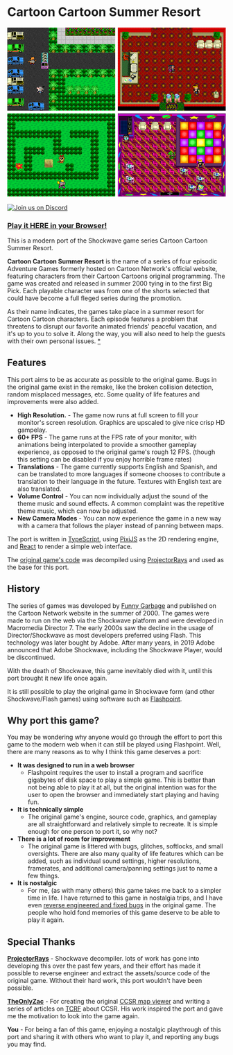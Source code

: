 # Cartoon Cartoon Summer Resort

![alt text](port/images/allepisodes.png)

<a href="https://discord.gg/ecnGChM6M4">
<img src="https://img.shields.io/discord/1023083621822771200?logo=discord" alt="Join us on Discord"></a>

### **[Play it HERE in your Browser!](https://mattbruv.github.io/ccsr)**

This is a modern port of the Shockwave game series Cartoon Cartoon Summer Resort.

**Cartoon Cartoon Summer Resort** is the name of a series of four episodic Adventure Games formerly hosted on Cartoon Network's official website, featuring characters from their Cartoon Cartoons original programming. The game was created and released in summer 2000 tying in to the first Big Pick. Each playable character was from one of the shorts selected that could have become a full fleged series during the promotion.

As their name indicates, the games take place in a summer resort for Cartoon Cartoon characters. Each episode features a problem that threatens to disrupt our favorite animated friends' peaceful vacation, and it's up to you to solve it. Along the way, you will also need to help the guests with their own personal issues.
[\*](https://tvtropes.org/pmwiki/pmwiki.php/VideoGame/CartoonCartoonSummerResort)

## Features

This port aims to be as accurate as possible to the original game. Bugs in the original game exist in the remake, like the broken collision detection, random misplaced messages, etc.
Some quality of life features and improvements were also added.

- **High Resolution.** - The game now runs at full screen to fill your monitor's screen resolution. Graphics are upscaled to give nice crisp HD gampelay.
- **60+ FPS** - The game runs at the FPS rate of your monitor, with animations being interpolated to provide a smoother gameplay experience, as opposed to the original game's rough 12 FPS. (though this setting can be disabled if you enjoy horrible frame rates)
- **Translations** - The game currently supports English and Spanish, and can be translated to more languages if someone chooses to contribute a translation to their language in the future. Textures with English text are also translated.
- **Volume Control** - You can now individually adjust the sound of the theme music and sound effects. A common complaint was the repetitive theme music, which can now be adjusted.
- **New Camera Modes** - You can now experience the game in a new way with a camera that follows the player instead of panning between maps.

The port is written in [TypeScript](https://www.typescriptlang.org/),
using [PixiJS](https://pixijs.com/) as the 2D rendering engine, and [React](https://reactjs.org/) to render a simple web interface.

The [original game's code](https://github.com/mattbruv/ccsr-source) was decompiled using [ProjectorRays](https://github.com/ProjectorRays/ProjectorRays) and used as the base for this port.

## History

The series of games was developed by [Funny Garbage](https://www.linkedin.com/company/funny-garbage/) and published on the Cartoon Network website in the summer of 2000.
The games were made to run on the web via the Shockwave platform and were developed in Macromedia Director 7.
The early 2000s saw the decline in the usage of Director/Shockwave as most developers preferred using Flash. This technology was later bought by Adobe. After many years, in 2019 Adobe announced that Adobe Shockwave, including the Shockwave Player, would be discontinued.

With the death of Shockwave, this game inevitably died with it, until this port brought it new life once again.

It is still possible to play the original game in Shockwave form (and other Shockwave/Flash games) using software such as [Flashpoint](https://en.wikipedia.org/wiki/BlueMaxima's_Flashpoint).

## Why port this game?

You may be wondering why anyone would go through the effort to port this game to the modern web when it can still be played using Flashpoint. Well, there are many reasons as to why I think this game deserves a port:

- **It was designed to run in a web browser**
  - Flashpoint requires the user to install a program and sacrifice gigabytes of disk space to play a simple game. This is better than not being able to play it at all, but the original intention was for the user to open the browser and immediately start playing and having fun.
- **It is technically simple**
  - The original game's engine, source code, graphics, and gameplay are all straightforward and relatively simple to recreate. It is simple enough for one person to port it, so why not?
- **There is a lot of room for improvement**
  - The original game is littered with bugs, glitches, softlocks, and small oversights. There are also many quality of life features which can be added, such as individual sound settings, higher resolutions, framerates, and additional camera/panning settings just to name a few things.
- **It is nostalgic**
  - For me, (as with many others) this game takes me back to a simpler time in life. I have returned to this game in nostalgia trips, and I have even [reverse engineered and fixed bugs](https://mattbruv.github.io/ccsr-bugfix/) in the original game. The people who hold fond memories of this game deserve to be able to play it again.

## Special Thanks

**[ProjectorRays](https://github.com/ProjectorRays/ProjectorRays)**
\- Shockwave decompiler. lots of work has gone into developing this over the past few years, and their effort has made it possible to reverse engineer and extract the assets/source code of the original game. Without their hard work, this port wouldn't have been possible.

**[TheOnlyZac](https://github.com/TheOnlyZac)**
\- For creating the original [CCSR map viewer](https://github.com/TheOnlyZac/ccsr-map-viewer) and writing a series of articles on [TCRF](<https://tcrf.net/Cartoon_Cartoon_Summer_Resort_(Episode_1:_Pool_Problems)>) about CCSR. His work inspired the port and gave me the motivation to look into the game again.

**You**
\- For being a fan of this game, enjoying a nostalgic playthrough of this port and sharing it with others who want to play it, and reporting any bugs you may find.

